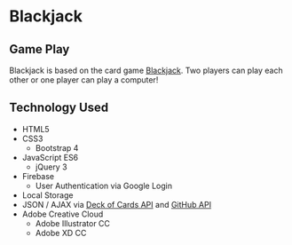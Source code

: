 # Blackjack

**Game Play**
---
Blackjack is based on the card game [Blackjack](https://en.wikipedia.org/wiki/Blackjack "Blackjack Wiki"). Two players can play each other or one player can play a computer!

**Technology Used**
---
- HTML5
- CSS3
  - Bootstrap 4
- JavaScript ES6
  - jQuery 3
- Firebase
  - User Authentication via Google Login
- Local Storage
- JSON / AJAX via [Deck of Cards API](https://github.com/crobertsbmw/deckofcards "Deck of Cards API") and [GitHub API](https://developer.github.com/v3/ "GitHub API")
- Adobe Creative Cloud
  - Adobe Illustrator CC
  - Adobe XD CC
